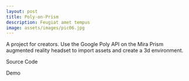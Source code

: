 ```yaml
---
layout: post
title: Poly-on-Prism
description: Feugiat amet tempus
image: assets/images/pic06.jpg
---
```


A project for creators. Use the Google Poly API on the Mira Prism augmented reality headset to import assets and create a 3d environment.

Source Code

Demo
